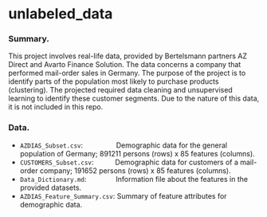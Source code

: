 # unlabeled_data

### Summary.
This project involves real-life data, provided by Bertelsmann partners AZ Direct and Avarto Finance Solution.  The data concerns a company that performed mail-order sales in Germany.  The purpose of the project is to identify parts of the population most likely to purchase  products (clustering).  The projected required data cleaning and unsupervised learning to identify these customer segments.  Due to the nature of this data, it is not included in this repo.

### Data.
- ```AZDIAS_Subset.csv```: &nbsp; &nbsp; &nbsp; &nbsp; &nbsp; &nbsp; &nbsp; &nbsp; Demographic data for the general population of Germany; 891211 persons (rows) x 85 features (columns).
- ```CUSTOMERS_Subset.csv```: &nbsp; &nbsp; &nbsp; &nbsp; &nbsp; Demographic data for customers of a mail-order company; 191652 persons (rows) x 85 features (columns).
- ```Data_Dictionary.md```: &nbsp; &nbsp; &nbsp; &nbsp; &nbsp; &nbsp; &nbsp; Information file about the features in the provided datasets.
- ```AZDIAS_Feature_Summary.csv```: Summary of feature attributes for demographic data.
